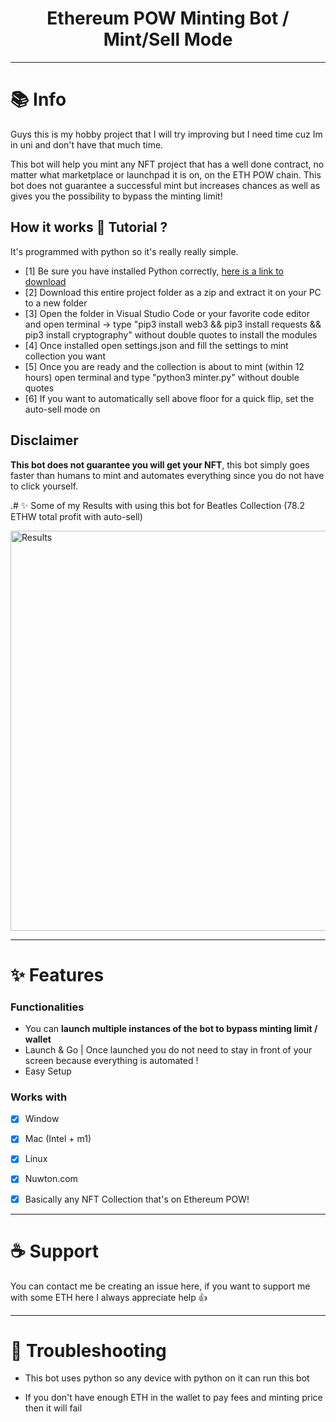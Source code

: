 <h1 align="center">Ethereum POW Minting Bot / Mint/Sell Mode</h1>


---
# 📚 Info
Guys this is my hobby project that I will try improving but I need time cuz Im in uni and don't have that much time.

This bot will help you mint any NFT project that has a well done contract, no matter what marketplace or launchpad it is on, on the ETH POW chain. This bot does not guarantee a successful mint but increases chances as well as gives you the possibility to bypass the minting limit!

## How it works 📝 Tutorial ?
It's programmed with python so it's really really simple.

-   [1] Be sure you have installed Python correctly, [here is a link to download](https://www.python.org/downloads/)
-   [2] Download this entire project folder as a zip and extract it on your PC to a new folder
-   [3] Open the folder in Visual Studio Code or your favorite code editor and open terminal -> type "pip3 install web3 && pip3 install requests && pip3 install cryptography" without double quotes to install the modules
-   [4] Once installed open settings.json and fill the settings to mint collection you want
-   [5] Once you are ready and the collection is about to mint (within 12 hours) open terminal and type "python3 minter.py" without double quotes
-   [6] If you want to automatically sell above floor for a quick flip, set the auto-sell mode on

    
## Disclaimer 
**This bot does not guarantee you will get your NFT**, this bot simply goes faster than humans to mint and automates everything since you do not have to click yourself.

.# ✨ Some of my Results with using this bot for Beatles Collection (78.2 ETHW total profit with auto-sell)

 <img
      alt="Results"
      src="freemint.png"
      width="640"
    />

---
# ✨ Features
### Functionalities

- You can **launch multiple instances of the bot to bypass minting limit / wallet**
- Launch & Go | Once launched you do not need to stay in front of your screen because everything is automated !
- Easy Setup

### Works with
-   [x] Window
-   [x] Mac (Intel + m1)
-   [x] Linux
-   [x] Nuwton.com
-   [x] Basically any NFT Collection that's on Ethereum POW!


---
# ☕️ Support
You can contact me be creating an issue here, if you want to support me with some ETH here I always appreciate help 👍


---
# 🚩 Troubleshooting
-   This bot uses python so any device with python on it can run this bot

-   If you don't have enough ETH in the wallet to pay fees and minting price then it will fail
